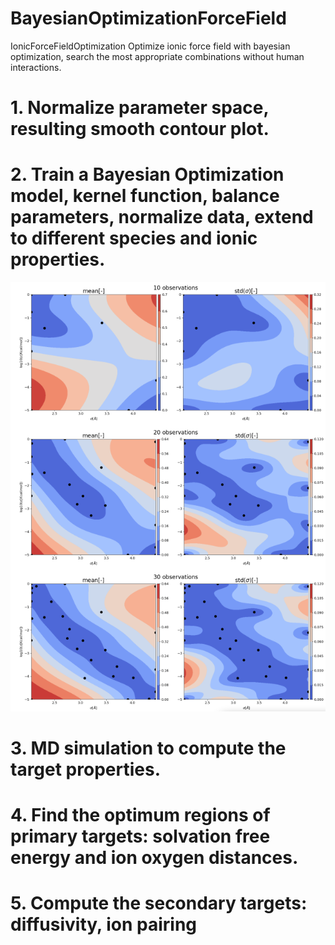 # BayesianOptimizationForceField
IonicForceFieldOptimization
Optimize ionic force field with bayesian optimization, search the most appropriate combinations without human interactions. 

# 1. Normalize parameter space, resulting smooth contour plot.
# 2. Train a Bayesian Optimization model, kernel function, balance parameters, normalize data, extend to different species and ionic properties.
![Image text](https://raw.githubusercontent.com/YuchenZhu/BayesianOptimizationForceField/main/img/obs.png)
# 3. MD simulation to compute the target properties.
# 4. Find the optimum regions of primary targets: solvation free energy and ion oxygen distances.
# 5. Compute the secondary targets: diffusivity, ion pairing


